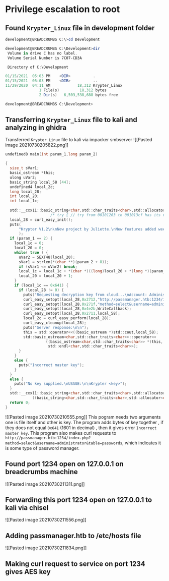 # Privilege escalation to root
## Found `Krypter_Linux` file in development folder
```powershell
development@BREADCRUMBS C:\>cd Development

development@BREADCRUMBS C:\Development>dir
 Volume in drive C has no label.
 Volume Serial Number is 7C07-CD3A

 Directory of C:\Development

01/15/2021  05:03 PM    <DIR>          .
01/15/2021  05:03 PM    <DIR>          ..
11/29/2020  04:11 AM            18,312 Krypter_Linux
               1 File(s)         18,312 bytes
               2 Dir(s)   6,503,538,688 bytes free

development@BREADCRUMBS C:\Development>
```
## Transferring `Krypter_Linux` file to kali and analyzing in ghidra
Transferred `Krypter_Linux` file to kali via impacker smbserver
![[Pasted image 20210730205822.png]]
```C
undefined8 main(int param_1,long param_2)

{
  size_t sVar1;
  basic_ostream *this;
  ulong uVar2;
  basic_string local_58 [44];
  undefined4 local_2c;
  long local_28;
  int local_20;
  int local_1c;
  
  std::__cxx11::basic_string<char,std::char_traits<char>,std::allocator<char>>::basic_string();
                    /* try { // try from 00101263 to 001013cf has its CatchHandler @ 001013e5 */
  local_28 = curl_easy_init();
  puts(
      "Krypter V1.2\n\nNew project by Juliette.\nNew features added weekly!\nWhat to expect next update:\n\t- Windows version with GUI support\n\t- Get password from cloud and AUTOMATICALLY decrypt!\n***\n"
      );
  if (param_1 == 2) {
    local_1c = 0;
    local_20 = 0;
    while( true ) {
      uVar2 = SEXT48(local_20);
      sVar1 = strlen(*(char **)(param_2 + 8));
      if (sVar1 <= uVar2) break;
      local_1c = local_1c + *(char *)((long)local_20 + *(long *)(param_2 + 8));
      local_20 = local_20 + 1;
    }
    if (local_1c == 0x641) {
      if (local_28 != 0) {
        puts("Requesting decryption key from cloud...\nAccount: Administrator");
        curl_easy_setopt(local_28,0x2712,"http://passmanager.htb:1234/index.php");
        curl_easy_setopt(local_28,0x271f,"method=select&username=administrator&table=passwords");
        curl_easy_setopt(local_28,0x4e2b,WriteCallback);
        curl_easy_setopt(local_28,0x2711,local_58);
        local_2c = curl_easy_perform(local_28);
        curl_easy_cleanup(local_28);
        puts("Server response:\n\n");
        this = std::operator<<((basic_ostream *)std::cout,local_58);
        std::basic_ostream<char,std::char_traits<char>>::operator<<
                  ((basic_ostream<char,std::char_traits<char>> *)this,
                   std::endl<char,std::char_traits<char>>);
      }
    }
    else {
      puts("Incorrect master key");
    }
  }
  else {
    puts("No key supplied.\nUSAGE:\n\nKrypter <key>");
  }
  std::__cxx11::basic_string<char,std::char_traits<char>,std::allocator<char>>::~basic_string
            ((basic_string<char,std::char_traits<char>,std::allocator<char>> *)local_58);
  return 0;
}
```
![[Pasted image 20210730210555.png]]
This pogram needs two arguments one is file itself and other is key. The program adds bytes of key together , if they does not equal `0x641` (1601 in decimal) , then it gives error `Incorrect master key`. This program also makes curl requests to `http://passmanager.htb:1234/index.php?method=select&username=administrator&table=passwords`, which indicates it is some type of password manager.
## Found port 1234 open on 127.0.0.1 on breadcrumbs machine
![[Pasted image 20210730211311.png]]
## Forwarding this port 1234 open on 127.0.0.1 to kali via chisel
![[Pasted image 20210730211556.png]]
## Adding passmanager.htb to /etc/hosts file
![[Pasted image 20210730211834.png]]
## Making curl request to service on port 1234 gives AES key


